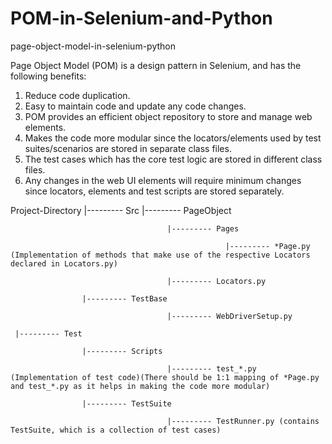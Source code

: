 # POM-in-Selenium-and-Python
page-object-model-in-selenium-python

Page Object Model (POM) is a design pattern in Selenium, and has the following benefits:

1. Reduce code duplication.
2. Easy to maintain code and update any code changes.
3. POM provides an efficient object repository to store and manage web elements.
4. Makes the code more modular since the locators/elements used by test suites/scenarios are stored in separate class files.
5. The test cases which has the core test logic are stored in different class files.
6. Any changes in the web UI elements will require minimum changes since locators, elements and test scripts are stored separately.

Project-Directory
     |--------- Src
                    |--------- PageObject
                    
                                       |--------- Pages
                                       
                                                    |--------- *Page.py (Implementation of methods that make use of the respective Locators declared in Locators.py)
                                                    
                                       |--------- Locators.py
                                       
                    |--------- TestBase
                    
                                       |--------- WebDriverSetup.py
                                       
     |--------- Test
     
                    |--------- Scripts
                    
                                       |--------- test_*.py (Implementation of test code)(There should be 1:1 mapping of *Page.py and test_*.py as it helps in making the code more modular)
                                       
                    |--------- TestSuite
                    
                                       |--------- TestRunner.py (contains TestSuite, which is a collection of test cases)
